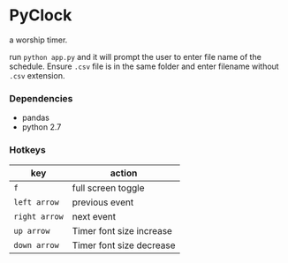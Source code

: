 # PyClock

a worship timer.

run `python app.py` and it will prompt the user to enter file name of the schedule. Ensure `.csv` file is in the same folder and enter filename without `.csv` extension.

### Dependencies

- pandas
- python 2.7

### Hotkeys

|key|action|
|---------|---------|
|`f` | full screen toggle|
|`left arrow` | previous event|
|`right arrow` | next event|
|`up arrow` |Timer font size increase|
|`down arrow` |Timer font size decrease|
